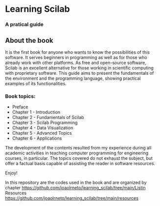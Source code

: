 # Learning Scilab
### A pratical guide

## About the book
It is the first book for anyone who wants to know the possibilities of this software. It serves beginners in programming as well as for those who already work with other platforms. As free and open-source software, Scilab is an excellent alternative for those working in scientific computing with proprietary software. This guide aims to present the fundamentals of the environment and the programming language, showing practical examples of its functionalities.


### Book topics:
- Preface
- Chapter 1 - Introduction
- Chapter 2 - Fundamentals of Scilab
- Chapter 3 - Scilab Programming
- Chapter 4 - Data Visualization
- Chapter 5 - Advanced Topics
- Chapter 6 - Applications

The development of the contents resulted from my experience during all academic activities in teaching computer programming for engineering courses, in particular. The topics covered do not exhaust the subject, but offer a factual basis capable of assisting the reader in software resources.

Enjoy!

In this repository are the codes used in the book and are organized by chapter https://github.com/joaolrneto/learning_scilab/tree/main/Listin
Resources https://github.com/joaolrneto/learning_scilab/tree/main/resources
 
